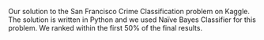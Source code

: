 Our solution to the San Francisco Crime Classification problem on Kaggle. The solution is written in Python and we used Naïve Bayes Classifier for this problem. We ranked within the first
50% of the final results.
